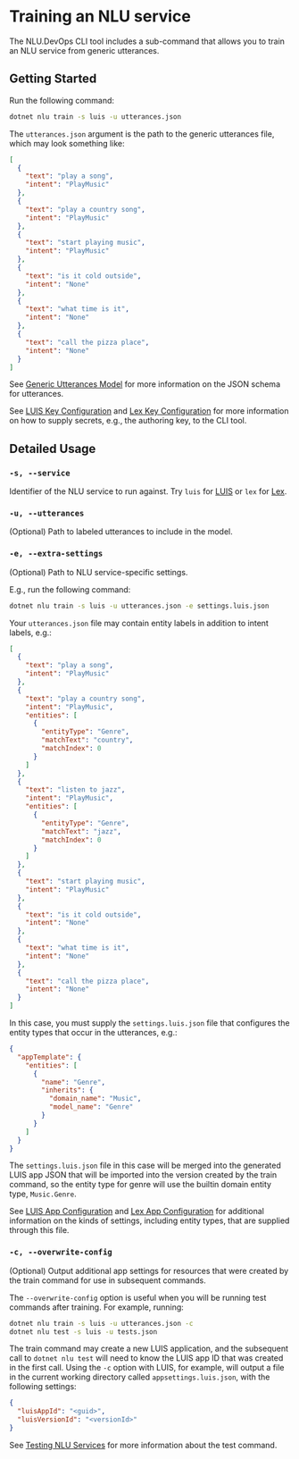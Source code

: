 # Training an NLU service

The NLU.DevOps CLI tool includes a sub-command that allows you to train an NLU service from generic utterances.

## Getting Started

Run the following command:
```bash
dotnet nlu train -s luis -u utterances.json
```

The `utterances.json` argument is the path to the generic utterances file, which may look something like:
```json
[
  {
    "text": "play a song",
    "intent": "PlayMusic"
  },
  {
    "text": "play a country song",
    "intent": "PlayMusic"
  },
  {
    "text": "start playing music",
    "intent": "PlayMusic"
  },
  {
    "text": "is it cold outside",
    "intent": "None"
  },
  {
    "text": "what time is it",
    "intent": "None"
  },
  {
    "text": "call the pizza place",
    "intent": "None"
  }
]
```

See [Generic Utterances Model](TODO) for more information on the JSON schema for utterances.

See [LUIS Key Configuration](TODO) and [Lex Key Configuration](TODO) for more information on how to supply secrets, e.g., the authoring key, to the CLI tool.

## Detailed Usage

### `-s, --service`
Identifier of the NLU service to run against. Try `luis` for [LUIS](https://www.luis.ai) or `lex` for [Lex](https://aws.amazon.com/lex/).

### `-u, --utterances`
(Optional) Path to labeled utterances to include in the model.

### `-e, --extra-settings`
(Optional) Path to NLU service-specific settings.

E.g., run the following command:
```bash
dotnet nlu train -s luis -u utterances.json -e settings.luis.json
```

Your `utterances.json` file may contain entity labels in addition to intent labels, e.g.:
```json
[
  {
    "text": "play a song",
    "intent": "PlayMusic"
  },
  {
    "text": "play a country song",
    "intent": "PlayMusic",
    "entities": [
      {
        "entityType": "Genre",
        "matchText": "country",
        "matchIndex": 0
      }
    ]
  },
  {
    "text": "listen to jazz",
    "intent": "PlayMusic",
    "entities": [
      {
        "entityType": "Genre",
        "matchText": "jazz",
        "matchIndex": 0
      }
    ]
  },
  {
    "text": "start playing music",
    "intent": "PlayMusic"
  },
  {
    "text": "is it cold outside",
    "intent": "None"
  },
  {
    "text": "what time is it",
    "intent": "None"
  },
  {
    "text": "call the pizza place",
    "intent": "None"
  }
]
```

In this case, you must supply the `settings.luis.json` file that configures the entity types that occur in the utterances, e.g.:
```json
{
  "appTemplate": {
    "entities": [
      {
        "name": "Genre",
        "inherits": {
          "domain_name": "Music",
          "model_name": "Genre"
        }
      }
    ]
  }
}
```

The `settings.luis.json` file in this case will be merged into the generated LUIS app JSON that will be imported into the version created by the train command, so the entity type for genre will use the builtin domain entity type, `Music.Genre`.

See [LUIS App Configuration](TODO) and [Lex App Configuration](TODO) for additional information on the kinds of settings, including entity types, that are supplied through this file.

### `-c, --overwrite-config`

(Optional) Output additional app settings for resources that were created by the train command for use in subsequent commands.

The `--overwrite-config` option is useful when you will be running test commands after training. For example, running:
```bash
dotnet nlu train -s luis -u utterances.json -c
dotnet nlu test -s luis -u tests.json
```

The train command may create a new LUIS application, and the subsequent call to `dotnet nlu test` will need to know the LUIS app ID that was created in the first call. Using the `-c` option with LUIS, for example, will output a file in the current working directory called `appsettings.luis.json`, with the following settings:
```json
{
  "luisAppId": "<guid>",
  "luisVersionId": "<versionId>"
}
```

See [Testing NLU Services](./Testing.md) for more information about the test command.
